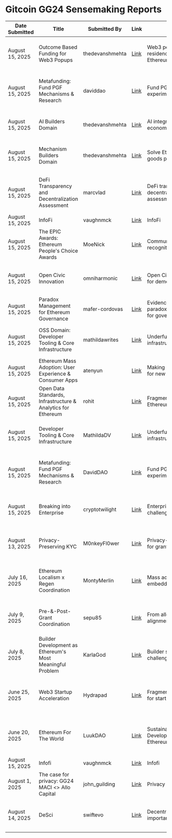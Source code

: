 # Gitcoin GG24 Sensemaking Reports

| Date Submitted | Title | Submitted By | Link | TLDR | Problem | Solution | Domain Experts | Target projects | Impact Areas | Risks | Funding Ask | External Funders |
|---|---|---|---|---|---|---|---|---|---|---|---|---|
| August 15, 2025 | Outcome Based Funding for Web3 Popups | thedevanshmehta | [Link](https://gov.gitcoin.co/t/outcome-based-funding-for-web3-popups-gg24-sensemaking-report/23054) | Web3 popup residencies for Ethereum ecosystem | Web3 popup residencies like Zuzalu, Edge City have become catalytic hubs | | @nidiyia, @JamesFarrell | | | | | |
| August 15, 2025 | Metafunding: Fund PGF Mechanisms & Research | daviddao | [Link](https://gov.gitcoin.co/t/metafunding-fund-pgf-mechanisms-research-gitcoin-3-0-sensemaking-report/23024) | Fund PGF research experiments | Without targeted research funding, Ethereum risks running experiments without knowing what works | Need 'Uniswap of PGF' - breakout success at scale | | | | | | |
| August 15, 2025 | AI Builders Domain | thedevanshmehta | [Link](https://gov.gitcoin.co/t/ai-builders-domain-gg24-sensemaking-report/23049) | AI integration in onchain economy | AI is everywhere, need to use LLMs faster than traditional world | | | | | | | |
| August 15, 2025 | Mechanism Builders Domain | thedevanshmehta | [Link](https://gov.gitcoin.co/t/mechanism-builders-domain-gg24-sensemaking-report/23042) | Solve Ethereum's public goods problem | Ethereum needs to solve its own public goods problem for projects providing value | | | | | | | |
| August 15, 2025 | DeFi Transparency and Decentralization Assessment | marcvlad | [Link](https://gov.gitcoin.co/t/gg24-sensemaking-report-defi-transparency-and-decentralization-assessment/22966) | DeFi transparency & decentralization assessment | Lack of standardized framework for assessing decentralization levels | | | | | | | |
| August 15, 2025 | InfoFi | vaughnmck | [Link](https://gov.gitcoin.co/t/infofi-domain-gg24-sensemaking-report/23038) | InfoFi | | | vaughnmck | | | | | |
| August 15, 2025 | The EPIC Awards: Ethereum People's Choice Awards | MoeNick | [Link](https://gov.gitcoin.co/t/the-epic-awards-ethereum-people-s-choice-awards-powered-by-pairwise/23033) | Community-powered recognition awards | Legitimacy from diverse voices via multi-stakeholder voting | Category-specific expertise for proven impact | @generalmagic, @you, @moenick | | | | | |
| August 15, 2025 | Open Civic Innovation | omniharmonic | [Link](https://gov.gitcoin.co/t/open-civic-innovation-gitcoin-3-0-sensemaking-report/23035) | Open Civic Innovation for democratic renewal | Civic systems face declining trust, polarization, inadequate representation | Collaborative model co-creating grants | @opencivics | | | | | |
| August 15, 2025 | Paradox Management for Ethereum Governance | mafer-cordovas | [Link](https://gov.gitcoin.co/t/gravitydao-v3-paradox-management-for-ethereum-governance-gitcoin-3-0-sensemaking-report/23032) | Evidence-based paradox management for governance | Shadow hierarchy paradox despite open/permissionless narrative | | | | | | | |
| August 15, 2025 | OSS Domain: Developer Tooling & Core Infrastructure | mathildawrites | [Link](https://gov.gitcoin.co/t/gitcoin-oss-domain-developer-tooling-core-infrastructure-gg24-sensemaking-report/23022) | Underfunded developer infrastructure | Tools securing billions receive minimal funding while apps attract investment | Prevent duplicated efforts across teams | | | | | | |
| August 15, 2025 | Ethereum Mass Adoption: User Experience & Consumer Apps | atenyun | [Link](https://gov.gitcoin.co/t/gg24-sensemaking-report-user-experience-consumer-apps/23020) | Making Ethereum easier for new users | Complex UX with gas tokens, gas limits despite Layer 2 improvements | | | | | | | |
| August 15, 2025 | Open Data Standards, Infrastructure & Analytics for Ethereum | rohit | [Link](https://gov.gitcoin.co/t/gg24-sensemaking-open-data-standards-infrastructure-analytics-for-ethereum/23000) | Fragmentation threatens Ethereum scaling | Fragmentation, opaque data, siloed coordination threaten ecosystem | Data Tooling Atlas for structured community research | | | | | | |
| August 15, 2025 | Developer Tooling & Core Infrastructure | MathildaDV | [Link](https://gov.gitcoin.co/t/gitcoin-oss-domain-developer-tooling-core-infrastructure-gg24-sensemaking-report/23022) | Underfunded developer infrastructure | Tools securing billions receive minimal funding while apps attract investment | Prevent duplicated efforts across teams | | | | | | |
| August 15, 2025 | Metafunding: Fund PGF Mechanisms & Research | DavidDAO | [Link](https://gov.gitcoin.co/t/metafunding-fund-pgf-mechanisms-research-gitcoin-3-0-sensemaking-report/23024) | Fund PGF research experiments | Without targeted research funding, Ethereum risks running experiments without knowing what works | Need 'Uniswap of PGF' - breakout success at scale | | | | | | |
| August 15, 2025 | Breaking into Enterprise | cryptotwilight | [Link](https://gov.gitcoin.co/t/gg24-sense-making-report-breaking-into-enterprise/23026) | Enterprise adoption challenge | Ethereum adoption in Enterprise remains elusive | Community driven solution for corporate pain points | | | | | | |
| August 13, 2025 | Privacy-Preserving KYC | M0nkeyFl0wer | [Link](https://gov.gitcoin.co/t/gg24-sensemaking-report-privacy-preserving-legally-compliant-kyc-for-grants-and-web3/22923) | Privacy-preserving KYC for grants | KYC poses privacy risks like honeypot for hackers | Dogfood privacy tools while allocating funds | @MathildaDV, @owocki | | | | | |
| July 16, 2025 | Ethereum Localism x Regen Coordination | MontyMerlin | [Link](https://gov.gitcoin.co/t/ethereum-localism-x-regen-coordination-gitcoin-3-0-sensemaking-report/21940) | Mass adoption via local embedding | Ethereum Localism addresses significant long-term challenges | Communities filling gaps left by traditional financial institutions | @LuukDAO, @Oba, @luizfernando | | | | | |
| July 9, 2025 | Pre-&-Post-Grant Coordination | sepu85 | [Link](https://gov.gitcoin.co/t/gg24-sensemaking-report-at-pre-post-grant-coordination-from-allocation-to-alignment-accountability/21711) | From allocation to alignment/accountability | Ethereum invests in collective infrastructure but overlooks inner architecture | | @migrenaa | | | | | |
| July 8, 2025 | Builder Development as Ethereum's Most Meaningful Problem | KarlaGod | [Link](https://gov.gitcoin.co/t/gitcoin-sensemaking-report-builder-development-as-ethereum-s-most-meaningful-problem/21677) | Builder sustainability challenge | Ethereum faces builder sustainability challenge while relying on builders | | | | | | | |
| June 25, 2025 | Web3 Startup Acceleration | Hydrapad | [Link](https://gov.gitcoin.co/t/sensemaking-report-for-gg24-beyond-concentrating-on-fragmented-fundraising-issues/21250) | Fragmented fundraising for startups | Early-stage startups face fragmented fundraising, inadequate mentorship | Unified support stack (fundraising + mentorship) | @deltajuliet, @kylejensen, @MathildaDV | | | | | |
| June 20, 2025 | Ethereum For The World | LuukDAO | [Link](https://gov.gitcoin.co/t/ethereum-for-the-world-dda-report-draft/21123) | Sustainable Development on Ethereum | Ethereum infrastructure underutilized by institutions tackling SDGs | Stage for future domain growth on real-world challenges | | | | | | |
| August 15, 2025 | Infofi | vaughnmck | [Link](https://gov.gitcoin.co/t/infofi-domain-gg24-sensemaking-report/23038) | Infofi | | | vaughnmck | | | | | |
| August 1, 2025 | The case for privacy: GG24 MACI <> Allo Capital | john_guilding | [Link](https://gov.gitcoin.co/t/the-case-for-privacy-gg24-maci-allo-capital/22491) | Privacy is a human right | Privacy essential for human dignity, autonomy, freedom in digital age | | | | | | | |
| August 14, 2025 | DeSci | swiftevo | [Link](https://gov.gitcoin.co/t/desci-gitcoin-3-0-sensemaking-report/22994) | Decentralized Science importance | Science needs cumulative knowledge, peer review, free exchange of ideas | | @DeSci_Round_Ops | | | | | |